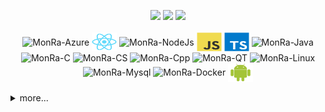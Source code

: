 <!--Hello
<h2><img src="https://emojis.slackmojis.com/emojis/images/1531849430/4246/blob-sunglasses.gif?1531849430" width="30"/> Hi 👋 , I'm MonRá! <img src="https://media.giphy.com/media/12oufCB0MyZ1Go/giphy.gif" width="50"></h2>
-->

<div>
  </p>
  <div align="center">
   <a href="https://www.facebook.com/ramon.chaib" target="_blank"><img src="https://img.shields.io/badge/-Facebook-%230077B5?style=for-the-badge&logo=facebook&logoColor=white" target="_blank"></a> 
  <a href="https://www.instagram.com/monrapps/" target="_blank"><img src="https://img.shields.io/badge/-Instagram-%23E4405F?style=for-the-badge&logo=instagram&logoColor=white" target="_blank"></a>
  <a href="https://www.linkedin.com/in/ramon-chaib-27007635/" target="_blank"><img src="https://img.shields.io/badge/-LinkedIn-%230077B5?style=for-the-badge&logo=linkedin&logoColor=white" target="_blank"></a>   
</div>
  
 <div style="display: inline_block" align="center"><br>
  <img align="center" alt="MonRa-Azure" height="30" width="40" src="https://cdn.jsdelivr.net/gh/devicons/devicon/icons/azure/azure-original.svg">
  <img align="center" alt="MonRa-React" height="30" width="40" src="https://raw.githubusercontent.com/devicons/devicon/master/icons/react/react-original.svg">
  <img align="center" alt="MonRa-NodeJs" height="30" width="40" src="https://cdn.jsdelivr.net/gh/devicons/devicon/icons/nodejs/nodejs-original.svg">
  <img align="center" alt="MonRa-Js" height="30" width="40" src="https://raw.githubusercontent.com/devicons/devicon/master/icons/javascript/javascript-original.svg">     <img align="center" alt="MonRa-Ts" height="30" width="40" src="https://raw.githubusercontent.com/devicons/devicon/master/icons/typescript/typescript-original.svg">
  <img align="center" alt="MonRa-Java" height="30" width="40" src="https://cdn.jsdelivr.net/gh/devicons/devicon/icons/java/java-original.svg">
  <img align="center" alt="MonRa-C" height="30" width="40" src="https://cdn.jsdelivr.net/gh/devicons/devicon/icons/c/c-original.svg">
  <img align="center" alt="MonRa-CS" height="30" width="40" src="https://cdn.jsdelivr.net/gh/devicons/devicon/icons/csharp/csharp-original.svg">
  <img align="center" alt="MonRa-Cpp" height="30" width="40" src="https://cdn.jsdelivr.net/gh/devicons/devicon/icons/cplusplus/cplusplus-original.svg">
  <img align="center" alt="MonRa-QT" height="30" width="40" src="https://cdn.jsdelivr.net/gh/devicons/devicon/icons/qt/qt-original.svg">
  <img align="center" alt="MonRa-Linux" height="30" width="40" src="https://cdn.jsdelivr.net/gh/devicons/devicon/icons/linux/linux-original.svg">
  <img align="center" alt="MonRa-Mysql" height="30" width="40" src="https://cdn.jsdelivr.net/gh/devicons/devicon/icons/mysql/mysql-original.svg">
  <img align="center" alt="MonRa-Docker" height="30" width="40" src="https://cdn.jsdelivr.net/gh/devicons/devicon/icons/docker/docker-original.svg">  
  <img align="center" alt="MonRa-Android" height="30" width="40" src="https://github.com/devicons/devicon/blob/master/icons/android/android-original.svg">
  
</div>
</a>

</br>
<!--
[![github activity graph](https://activity-graph.herokuapp.com/graph?username=monrapps&theme=chartreuse-dark)](https://github.com/monrapps/)
-->
<div>
<details>
      <summary>more...</summary>
      
<!--
### <img src="https://media.giphy.com/media/VgCDAzcKvsR6OM0uWg/giphy.gif" width="50"> A little more about me...  

```javascript
const monra = {
    pronouns: "He" | "Him",
    code: ["any"],
    askMeAbout: ["any"],
    technologies: {
        backEnd: {
            js: ["any"],
        },
        mobileApp: {
            native: ["Android Development"]
        },
        devOps: ["AWS", "Docker🐳", "Route53", "Nginx"],
        databases: ["mongo", "MySql", "sqlite"],
        misc: ["Firebase", "Socket.IO", "selenium", "open-cv", "php", "SuiteApp"]
    },
    architecture: ["Serverless Architecture", "Progressive web applications", "Single page applications"],
    currentFocus: "Building Robots to ease opertations",
    funFact: "There are two ways to write error-free programs; only the third one works"
};
```
-->

---
<!--START_SECTION:waka-->
![Code Time](http://img.shields.io/badge/Code%20Time-1%2C155%20hrs%2058%20mins-blue)

![Profile Views](http://img.shields.io/badge/Profile%20Views-7-blue)

![Lines of code](https://img.shields.io/badge/From%20Hello%20World%20I%27ve%20Written-3.2%20million%20lines%20of%20code-blue)

**🐱 My GitHub Data** 

> 📦 63.5 kB Used in GitHub's Storage 
 > 
> 🏆 2,058 Contributions in the Year 2025
 > 
> 🚫 Not Opted to Hire
 > 
> 📜 24 Public Repositories 
 > 
> 🔑 20 Private Repositories 
 > 
**I'm an Early 🐤** 

```text
🌞 Morning                9094 commits        ████████░░░░░░░░░░░░░░░░░   33.41 % 
🌆 Daytime                11696 commits       ███████████░░░░░░░░░░░░░░   42.97 % 
🌃 Evening                4083 commits        ████░░░░░░░░░░░░░░░░░░░░░   15.00 % 
🌙 Night                  2348 commits        ██░░░░░░░░░░░░░░░░░░░░░░░   08.63 % 
```
📅 **I'm Most Productive on Thursday** 

```text
Monday                   5015 commits        █████░░░░░░░░░░░░░░░░░░░░   18.42 % 
Tuesday                  4991 commits        █████░░░░░░░░░░░░░░░░░░░░   18.34 % 
Wednesday                5115 commits        █████░░░░░░░░░░░░░░░░░░░░   18.79 % 
Thursday                 5847 commits        █████░░░░░░░░░░░░░░░░░░░░   21.48 % 
Friday                   3853 commits        ████░░░░░░░░░░░░░░░░░░░░░   14.15 % 
Saturday                 1360 commits        █░░░░░░░░░░░░░░░░░░░░░░░░   05.00 % 
Sunday                   1040 commits        █░░░░░░░░░░░░░░░░░░░░░░░░   03.82 % 
```


📊 **This Week I Spent My Time On** 

```text
🕑︎ Time Zone: America/Sao_Paulo

💬 Programming Languages: 
JavaScript               4 hrs 7 mins        ██████████████░░░░░░░░░░░   56.08 % 
Other                    1 hr 29 mins        █████░░░░░░░░░░░░░░░░░░░░   20.23 % 
HTML                     34 mins             ██░░░░░░░░░░░░░░░░░░░░░░░   07.76 % 
Python                   24 mins             █░░░░░░░░░░░░░░░░░░░░░░░░   05.60 % 
CSV                      19 mins             █░░░░░░░░░░░░░░░░░░░░░░░░   04.32 % 

🔥 Editors: 
VS Code                  7 hrs 21 mins       █████████████████████████   100.00 % 

🐱‍💻 Projects: 
nlm-gww-watcher          7 hrs 21 mins       █████████████████████████   100.00 % 

💻 Operating System: 
WSL                      7 hrs 21 mins       █████████████████████████   100.00 % 
```

**I Mostly Code in C++** 

```text
C                        15 repos            ████░░░░░░░░░░░░░░░░░░░░░   17.86 % 
Python                   9 repos             ███░░░░░░░░░░░░░░░░░░░░░░   10.71 % 
JavaScript               8 repos             ██░░░░░░░░░░░░░░░░░░░░░░░   09.52 % 
Shell                    5 repos             █░░░░░░░░░░░░░░░░░░░░░░░░   05.95 % 
HTML                     5 repos             █░░░░░░░░░░░░░░░░░░░░░░░░   05.95 % 
```



**Timeline**

![Lines of Code chart](https://raw.githubusercontent.com/monrapps/monrapps/master/assets/bar_graph.png)


 Last Updated on 29/05/2025 18:14:11 UTC
<!--END_SECTION:waka-->
